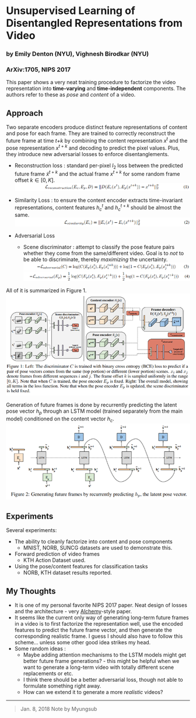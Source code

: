 # Unsupervised Learning of Disentangled Representations from Video
### by Emily Denton (NYU), Vighnesh Birodkar (NYU)
### ArXiv:1705, NIPS 2017

This paper shows a very neat training procedure to factorize the video representation into **time-varying** and **time-independent** components. The authors refer to these as *pose* and *content* of a video.


## Approach

Two separate encoders produce distinct feature representations of content and pose for each frame. They are trained to correctly reconstruct the future frame at time *t+k* by combining the content representation $x^t$ and the pose representation $x^{t+k}$ and decoding to predict the pixel values. Plus, they introduce new adversarial losses to enforce disentanglements.

* Reconstruction loss : standard per-pixel $l_2$ loss between the predicted future frame $\tilde{x}^{t+k}$ and the actual frame $x^{t+k}$ for some random frame offset $k \in [0, K]$.
![recon_loss](../img/unsupervised-learning-disentangled-representations-from-video/recon_loss.png)

* Similarity Loss : to ensure the content encoder extracts time-invariant representations, content features $h_c^t$ and $h_c^{t+k}$ should be almost the same.
![similarity_loss](../img/unsupervised-learning-disentangled-representations-from-video/similarity_loss.png)

* Adversarial Loss
  * Scene discriminator : attempt to classify the pose feature pairs whether they come from the same/different video. Goal is to *not* to be able to discriminate, thereby *maximizing* the uncertainty.
  ![adversarial_loss_1](../img/unsupervised-learning-disentangled-representations-from-video/adversarial_loss_1.png)
  ![adversarial_loss_2](../img/unsupervised-learning-disentangled-representations-from-video/adversarial_loss_2.png)

All of it is summarized in Figure 1.
![fig1](../img/unsupervised-learning-disentangled-representations-from-video/fig1.png)

Generation of future frames is done by recurrently predicting the latent pose vector $h_p$ through an LSTM model (trained separately from the main model) conditioned on the content vector $h_c$.
![fig2](../img/unsupervised-learning-disentangled-representations-from-video/fig2.png)


## Experiments

Several experiments:
* The ability to cleanly factorize into content and pose components
  * MNIST, NORB, SUNCG datasets are used to demonstrate this.
* Forward prediction of video frames
  * KTH Action Dataset used.
* Using the pose/content features for classification tasks
  * NORB, KTH dataset results reported.


## My Thoughts

* It is one of my personal favorite NIPS 2017 paper. Neat design of losses and the architecture - very [Alchemy](https://www.youtube.com/watch?v=Qi1Yry33TQE)-style paper.
* It seems like the current only way of generating long-term future frames in a video is to first factorize the representation well, use the encoded features to predict the future frame vector, and then generate the corresponding realistic frame. I guess I should also have to follow this scheme... unless some other good idea strikes my head.
* Some random ideas :
  * Maybe adding attention mechanisms to the LSTM models might get better future frame generations? - this might be helpful when we want to generate a long-term video with totally different scene replacements or etc.
  * I think there should be a better adversarial loss, though not able to formulate something right away.
  * How can we extend it to generate a more *realistic* videos?

---
> Jan. 8, 2018
> Note by Myungsub